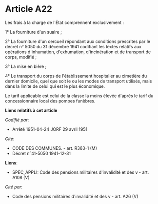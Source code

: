 # Article A22

Les frais à la charge de l'Etat comprennent exclusivement :

1° La fourniture d'un suaire ;

2° La fourniture d'un cercueil répondant aux conditions prescrites par le décret n° 5050 du 31 décembre 1941 codifiant les
textes relatifs aux opérations d'inhumation, d'exhumation, d'incinération et de transport de corps, modifié ;

3° La mise en bière ;

4° Le transport du corps de l'établissement hospitalier au cimetière du dernier domicile, quel que soit le ou les modes de
transport utilisés, mais dans la limite de celui qui est le plus économique.

Le tarif applicable est celui de la classe la moins élevée d'après le tarif du concessionnaire local des pompes funèbres.

**Liens relatifs à cet article**

_Codifié par_:

  - Arrêté 1951-04-24 JORF 29 avril 1951

_Cite_:

  - CODE DES COMMUNES. - art. R363-1 (M)
  - Décret n°41-5050 1941-12-31

**Liens**:

  - SPEC_APPLI: Code des pensions militaires d'invalidité et des v - art. A108 (V)

_Cité par_:

  - Code des pensions militaires d'invalidité et des v - art. A26 (V)
